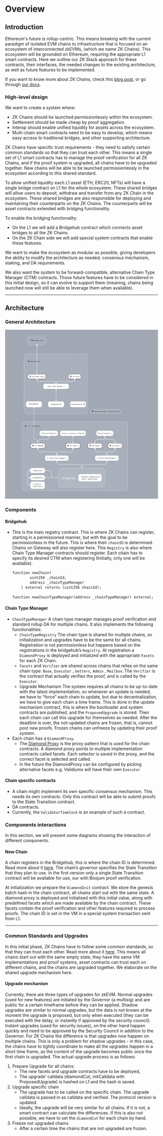 # Overview

## Introduction

Ethereum's future is rollup-centric. This means breaking with the current paradigm of isolated EVM chains to
infrastructure that is focused on an ecosystem of interconnected zkEVMs, (which we name ZK Chains). This ecosystem will
be grounded on Ethereum, requiring the appropriate L1 smart contracts. Here we outline our ZK Stack approach for these
contracts, their interfaces, the needed changes to the existing architecture, as well as future features to be
implemented.

If you want to know more about ZK Chains, check this
[blog post](https://blog.matter-labs.io/introduction-to-hyperchains-fdb33414ead7), or go through
[our docs](https://docs.zksync.io/zk-stack/concepts/zk-chains).

### High-level design

We want to create a system where:

- ZK Chains should be launched permissionlessly within the ecosystem.
- Settlement should be made cheap by proof aggregation.
- Interop should enable unified liquidity for assets across the ecosystem.
- Multi-chain smart contracts need to be easy to develop, which means easy access to traditional bridges, and other
  supporting architecture.

ZK Chains have specific trust requirements - they need to satisfy certain common standards so that they can trust each
other. This means a single set of L1 smart contracts has to manage the proof verification for all ZK Chains, and if the
proof system is upgraded, all chains have to be upgraded together. New chains will be able to be launched
permissionlessly in the ecosystem according to this shared standard.

To allow unified liquidity each L1 asset (ETH, ERC20, NFTs) will have a single bridge contract on L1 for the whole
ecosystem. These shared bridges will allow users to deposit, withdraw and transfer from any ZK Chain in the ecosystem.
These shared bridges are also responsible for deploying and maintaining their counterparts on the ZK Chains. The
counterparts will be asset contracts extended with bridging functionality.

To enable the bridging functionality:

- On the L1 we will add a Bridgehub contract which connects asset bridges to all the ZK Chains.
- On the ZK Chain side we will add special system contracts that enable these features.

We want to make the ecosystem as modular as possible, giving developers the ability to modify the architecture as
needed; consensus mechanism, staking, and DA requirements.

We also want the system to be forward-compatible, alternative Chain Type Manager (CTM) contracts. Those future features have
to be considered in this initial design, so it can evolve to support them (meaning, chains being launched now will still
be able to leverage them when available).

---

## Architecture

### General Architecture

![Contracts](./img/ecosystem_architecture.png)

### Components

#### Bridgehub

- This is the main registry contract. This is where ZK Chains can register, starting in a permissioned manner, but with the goal to be
  permissionless in the future. This is where their `chainID` is determined. Chains on Gateway will also register here.
  This `Registry` is also where Chain Type Manager contracts should register. Each chain has to specify its desired CTM
  when registering (Initially, only one will be available).

  ```
  function newChain(
          uint256 _chainId,
          address _chainTypeManager
      ) external returns (uint256 chainId);

  function newChainTypeManager(address _chainTypeManager) external;
  ```

#### Chain Type Manager

- `ChainTypeManager` A chain type manager manages proof verification and standard rollup DA for multiple chains. It also implements the
  following functionalities:
  - `ChainTypeRegistry` The chain type is shared for multiple chains, so initialization and upgrades have to be the same for all
    chains. Registration is not permissionless but happens based on the registrations in the bridgehub’s `Registry`. At
    registration a `DiamondProxy` is deployed and initialized with the appropriate `Facets` for each ZK Chain.
  - `Facets` and `Verifier` are shared across chains that relies on the same chain type: `Base`, `Executor` , `Getters`, `Admin`
    , `Mailbox.`The `Verifier` is the contract that actually verifies the proof, and is called by the `Executor`.
  - Upgrade Mechanism The system requires all chains to be up-to-date with the latest implementation, so whenever an
    update is needed, we have to “force” each chain to update, but due to decentralization, we have to give each chain a
    time frame. This is done in the update mechanism contract, this is where the bootloader and system contracts are
    published, and the `ProposedUpgrade` is stored. Then each chain can call this upgrade for themselves as needed.
    After the deadline is over, the not-updated chains are frozen, that is, cannot post new proofs. Frozen chains can
    unfreeze by updating their proof system.
- Each chain has a `DiamondProxy`.
  - The [Diamond Proxy](https://eips.ethereum.org/EIPS/eip-2535) is the proxy pattern that is used for the chain
    contracts. A diamond proxy points to multiple implementation contracts called facets. Each selector is saved in the
    proxy, and the correct facet is selected and called.
  - In the future the DiamondProxy can be configured by picking alternative facets e.g. Validiums will have their own
    `Executor`

#### Chain specific contracts

- A chain might implement its own specific consensus mechanism. This needs its own contracts. Only this contract will be
  able to submit proofs to the State Transition contract.
- DA contracts.
- Currently, the `ValidatorTimelock` is an example of such a contract.

### Components interactions

In this section, we will present some diagrams showing the interaction of different components.

#### New Chain

A chain registers in the Bridgehub, this is where the chain ID is determined. Read more about it [here](./chain_genesis.md). The chain’s governor specifies the State
Transition that they plan to use. In the first version only a single State Transition contract will be available for
use, our with Boojum proof verification.

At initialization we prepare the `DiamondInit` contract. We store the genesis batch hash in the chain contract, all
chains start out with the same state. A diamond proxy is deployed and initialised with this initial value, along with
predefined facets which are made available by the chain contract. These facets contain the proof verification and other
features required to process proofs. The chain ID is set in the VM in a special system transaction sent from L1.

---

### Common Standards and Upgrades

In this initial phase, ZK Chains have to follow some common standards, so that they can trust each other. Read more about it [here](./upgrade_process.md). This means all
chains start out with the same empty state, they have the same VM implementations and proof systems, asset contracts can
trust each on different chains, and the chains are upgraded together. We elaborate on the shared upgrade mechanism here.

#### Upgrade mechanism

Currently, there are three types of upgrades for zkEVM. Normal upgrades (used for new features) are initiated by the
Governor (a multisig) and are public for a certain timeframe before they can be applied. Shadow upgrades are similar to
normal upgrades, but the data is not known at the moment the upgrade is proposed, but only when executed (they can be
executed with the delay, or instantly if approved by the security council). Instant upgrades (used for security issues),
on the other hand happen quickly and need to be approved by the Security Council in addition to the Governor. For ZK
Chains the difference is that upgrades now happen on multiple chains. This is only a problem for shadow upgrades - in
this case, the chains have to tightly coordinate to make all the upgrades happen in a short time frame, as the content
of the upgrade becomes public once the first chain is upgraded. The actual upgrade process is as follows:

1. Prepare Upgrade for all chains:
   - The new facets and upgrade contracts have to be deployed,
   - The upgrade’ calldata (diamondCut, initCalldata with ProposedUpgrade) is hashed on L1 and the hash is saved.
2. Upgrade specific chain
   - The upgrade has to be called on the specific chain. The upgrade calldata is passed in as calldata and verified. The
     protocol version is updated.
   - Ideally, the upgrade will be very similar for all chains. If it is not, a smart contract can calculate the
     differences. If this is also not possible, we have to set the `diamondCut` for each chain by hand.
3. Freeze not upgraded chains
   - After a certain time the chains that are not upgraded are frozen.